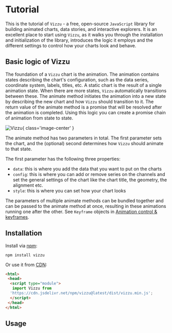 # Tutorial

This is the tutorial of `Vizzu` - a free, open-source `JavaScript` library for
building animated charts, data stories, and interactive explorers. It is an
excellent place to start using `Vizzu`, as it walks you through the installation
and initialization of the library, introduces the logic it employs and the
different settings to control how your charts look and behave.

## Basic logic of Vizzu

The foundation of a `Vizzu` chart is the animation. The animation contains
states describing the chart's configuration, such as the data series, coordinate
system, labels, titles, etc. A static chart is the result of a single animation
state. When there are more states, `Vizzu` automatically transitions between
these. The animate method initiates the animation into a new state by describing
the new chart and how `Vizzu` should transition to it. The return value of the
animate method is a promise that will be resolved after the animation is
completed. Using this logic you can create a promise chain of animation from
state to state.

![Vizzu](../assets/api-overview.svg){ class='image-center' }

The animate method has two parameters in total. The first parameter sets the
chart, and the (optional) second determines how `Vizzu` should animate to that
state.

The first parameter has the following three properties:

- `data`: this is where you add the data that you want to put on the charts
- `config`: this is where you can add or remove series on the channels and set
  the general settings of the chart like the chart title, the geometry, the
  alignment etc.
- `style`: this is where you can set how your chart looks

The parameters of multiple animate methods can be bundled together and can be
passed to the animate method at once, resulting in these animations running one
after the other. See `Keyframe` objects in
[Animation control & keyframes](./animation_control_keyframes.md).

## Installation

Install via [npm](https://www.npmjs.com/package/vizzu):

```
npm install vizzu
```

Or use it from [CDN](https://www.jsdelivr.com/package/npm/vizzu):

```html
<html>
 <head>
  <script type="module">
   import Vizzu from 
  'https://cdn.jsdelivr.net/npm/vizzu@latest/dist/vizzu.min.js';
  </script>
 </head>
</html>

```

## Usage
